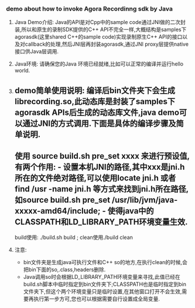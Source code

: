 ### demo about how to invoke Agora Recordinng sdk by Java
1. Java Demo介绍:
  Java的API是对Cpp中的sample code通过JNI做的二次封装,所以和原生的录制SDK提供的C++ API不完全一样,大概结构是samples下agorasdk(这里shared C++的sample code)实现录制原生C++ API的接口以及对callback的处理,然后JNI层再封装agorasdk,通过JNI proxy层提供native接口供Java层调用.
    
2. Java环境:
  请确保您的Java 环境已经就绪,比如可以正常的编译并运行hello world.

3. demo简单使用说明:
  编译后bin文件夹下会生成librecording.so,此动态库是封装了samples下agorasdk APIs后生成的动态库文件,java demo可以通过JNI的方式调用.下面是具体的编译步骤及简单说明.
    - 
      使用 source build.sh pre_set xxxx 来进行预设值,有两个作用:
          - 设置本机JNI的路径,其中xxx是jni.h所在的文件绝对路径,可以使用locate jni.h 或者 find /usr -name jni.h 等方式来找到jni.h所在路径,如source build.sh pre_set /usr/lib/jvm/java-xxxxx-amd64/include;
          - 使得java中的CLASSPATH和LD_LIBRARY_PATH环境变量生效.
    - 
      build使用: ./build.sh build ; clean使用./build clean 
4. 注意:
    - bin文件夹是生成java可执行文件和C++ so的地方,在执行clean的时候,会把bin下面的so,.class,headers删除.
    - Java调用so时会根据LD_LIBRARY_PATH环境变量来寻找,此值已经在build.sh脚本中临时指定到bin文件夹下;CLASSPATH也是临时指定到bin文件夹下,但这个两个环境变量只是临时设置,在其他窗口打开不会生效,需要再执行第一步方可,您也可以根据需要自行设置成全局变量.

